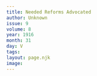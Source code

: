 ```yaml
---
title: Needed Reforms Advocated
author: Unknown
issue: 9
volume: 8
year: 1916
month: 31
day: V
tags:
layout: page.njk
image:
---
```


